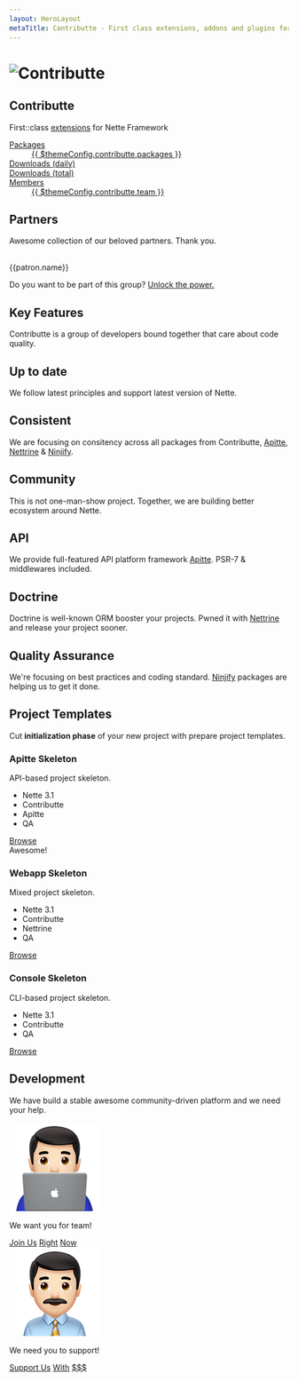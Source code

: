 ```yaml
---
layout: HeroLayout
metaTitle: Contributte - First class extensions, addons and plugins for Nette Framework. Plenty of examples and tricks for Nette.
---
```


<div class="pt-12 sm:pt-16">
  <div class="max-w-7xl mx-auto px-4 sm:px-6 lg:px-8">
    <div class="max-w-4xl mx-auto text-center">
      <h1>
        <img src="https://avatars.githubusercontent.com/contributte" class="m-auto" alt="Contributte" title="Contributte logo" width="200" loading="lazy">
      </h1>
      <h2 class="mt-5 text-5xl font-extrabold text-gray-900 sm:text-5xl">
        Contributte
      </h2>
      <p class="mt-5 text-2xl text-gray-500 sm:mt-4">
        First::class <a href="/packages/" class="font-black underline">extensions</a> for Nette Framework
      </p>
    </div>
  </div>
  <div class="mt-10 pb-12 bg-white sm:pb-16">
    <div class="relative">
      <div class="relative max-w-7xl mx-auto px-4 sm:px-6 lg:px-8">
        <div class="max-w-4xl mx-auto">
          <dl class="rounded-lg bg-white shadow-lg sm:grid sm:grid-cols-4">
            <a href="/packages/" class="flex flex-col border-b border-gray-100 p-6 text-center sm:border-0 sm:border-r">
              <dt class="order-2 mt-2 text-lg leading-6 font-medium text-gray-500">
                Packages
              </dt>
              <dd class="order-1 text-5xl font-extrabold text-blue-700">
                {{ $themeConfig.contributte.packages }}
              </dd>
            </a>
            <a href="/packages/" class="flex flex-col border-t border-b border-gray-100 p-6 text-center sm:border-0 sm:border-l sm:border-r">
              <dt class="order-2 mt-2 text-lg leading-6 font-medium text-gray-500">
                Downloads (daily)
              </dt>
              <dd class="order-1 text-5xl font-extrabold text-indigo-600">
                <Downloads mode="daily"/>
              </dd>
            </a>
            <a href="/packages/" class="flex flex-col border-t border-b border-gray-100 p-6 text-center sm:border-0 sm:border-l sm:border-r">
              <dt class="order-2 mt-2 text-lg leading-6 font-medium text-gray-500">
                Downloads (total)
              </dt>
              <dd class="order-1 text-5xl font-extrabold text-indigo-600">
                <Downloads mode="total"/>
              </dd>
            </a>
            <a href="/about.html" class="flex flex-col border-t border-gray-100 p-6 text-center sm:border-0 sm:border-l">
              <dt class="order-2 mt-2 text-lg leading-6 font-medium text-gray-500">
                Members
              </dt>
              <dd class="order-1 text-5xl font-extrabold text-indigo-600">
                {{ $themeConfig.contributte.team }}
              </dd>
            </a>
          </dl>
        </div>
      </div>
    </div>
  </div>
</div>

<section>
  <div class="container max-w-full mx-auto py-24">
    <h2 class="text-center text-4xl text-black font-medium leading-snug tracking-wider">
      Partners
    </h2>
    <p class="text-center text-xl text-gray-500 mt-2 px-6">
      Awesome collection of our beloved partners. Thank you.
    </p>
    <div class="h-1 mx-auto bg-blue-600 w-24 opacity-75 mt-4 rounded"></div>
    <div class="flex flex-col md:flex-row my-12 justify-center items-center">
        <div v-for="patron of $page.contributte.patrons" class="flex w-1/2 sm:w-1/3 md:w-1/4 lg:w-1/4 xl:w-1/6 justify-center">
            <a
            class="block w-full max-w-sm rounded overflow-hidden shadow-lg px-6 m-2"
            :href="patron.website"
            :key="patron.name"
            target="_blank"
            >
            <div class="h-32 flex items-center justify-center">
                <img class="max-w-32 max-h-32" :src="patron.avatar" loading="lazy" :alt="patron.name" :title="patron.name" />
            </div>
            <div class="py-4 text-center">
                <div class="font-bold">{{patron.name}}</div>
            </div>
        </a>
        </div>
    </div>
    <p class="text-center text-sm text-gray-500 mt-2 px-6">
      Do you want to be part of this group? <a href="/partners.html">Unlock the power.</a>
    </p>
  </div>
</section>

<section>
  <div class="container max-w-full mx-auto py-24">
    <h2 class="text-center text-4xl text-black font-medium leading-snug tracking-wider">
      Key Features
    </h2>
    <p class="text-center text-xl text-gray-500 mt-2 px-6">
      Contributte is a group of developers bound together that care about code quality.
    </p>
    <div class="h-1 mx-auto bg-blue-600 w-24 opacity-75 mt-4 rounded"></div>
    <div class="mt-12 flex flex-wrap">
      <div class="md:w-1/3 sm:w-100 px-4 pb-6">
        <h2 class="text-2xl font-medium">Up to date</h2>
        <p>We follow latest principles and support latest version of Nette.</p>
      </div>
      <div class="md:w-1/3 sm:w-100 px-4 pb-6">
        <h2 class="text-2xl font-medium">Consistent</h2>
        <p>We are focusing on consitency across all packages from Contributte, <a class="underline" href="/apitte/">Apitte</a>, <a class="underline" href="/nettrine/">Nettrine</a> & <a class="underline" href="/ninjify/">Ninjify</a>.</p>
      </div>
      <div class="md:w-1/3 sm:w-100 px-4 pb-6">
        <h2 class="text-2xl font-medium">Community</h2>
        <p>This is not one-man-show project. Together, we are building better ecosystem around Nette.</p>
      </div>
      <div class="md:w-1/3 sm:w-100 px-4 pb-6">
        <h2 class="text-2xl font-medium">API</h2>
        <p>We provide full-featured API platform framework <a class="underline" href="/apitte/">Apitte</a>. PSR-7 & middlewares included.</p>
      </div>
      <div class="md:w-1/3 sm:w-100 px-4 pb-6">
        <h2 class="text-2xl font-medium">Doctrine</h2>
        <p>Doctrine is well-known ORM booster your projects. Pwned it with <a class="underline" href="/nettrine/">Nettrine</a> and release your project sooner.</p>
      </div>
      <div class="md:w-1/3 sm:w-100 px-4 pb-6">
        <h2 class="text-2xl font-medium">Quality Assurance</h2>
        <p>We're focusing on best practices and coding standard. <a class="underline" href="/ninjify/">Ninjify</a> packages are helping us to get it done. </p>
      </div>
    </div>
  </div>
</section>

<section>
  <div class="container max-w-full mx-auto py-24">
    <h2 class="text-center text-4xl text-black font-medium leading-snug tracking-wider">
      Project Templates
    </h2>
    <p class="text-center text-lg text-gray-700 mt-2 px-6">
      Cut <strong>initialization phase</strong> of your new project with prepare project templates.
    </p>
    <div class="h-1 mx-auto bg-blue-600 w-24 opacity-75 mt-4 rounded"></div>
    <div class="max-w-full md:max-w-6xl mx-auto my-3 md:px-8">
      <div class="relative block flex flex-col md:flex-row items-center">
        <div class="w-11/12 max-w-sm sm:w-3/5 lg:w-1/3 sm:my-5 my-8 relative z-0 rounded-lg shadow-lg md:-mr-4">
          <div class="bg-white text-black rounded-lg shadow-inner shadow-lg overflow-hidden">
            <div class="block text-left text-sm sm:text-md max-w-sm mx-auto mt-2 text-black px-8 lg:px-6">
              <h3 class="text-lg font-medium p-3 pb-0 text-center tracking-wide">
                Apitte Skeleton
              </h3>
              <p class="text-center pt-2 pb-6">API-based project skeleton.</p>
            </div>
            <div class="flex flex-wrap mt-3 px-6">
              <ul>
                <li class="flex items-center">
                  <div class=" rounded-full p-2 fill-current text-green-700">
                    <svg-circle />
                  </div>
                  <span class="text-gray-700 text-lg ml-3">Nette 3.1</span>
                </li>
                <li class="flex items-center">
                  <div class=" rounded-full p-2 fill-current text-green-700">
                    <svg-circle />
                  </div>
                  <span class="text-gray-700 text-lg ml-3">Contributte</span>
                </li>
                <li class="flex items-center">
                  <div class=" rounded-full p-2 fill-current text-green-700">
                    <svg-circle />
                  </div>
                  <span class="text-gray-700 text-lg ml-3">Apitte</span>
                </li>
                <li class="flex items-center">
                  <div class=" rounded-full p-2 fill-current text-green-700">
                    <svg-circle />
                  </div>
                  <span class="text-gray-700 text-lg ml-3">QA</span>
                </li>
              </ul>
            </div>
            <div class="block flex items-center p-8  uppercase">
              <a href="https://github.com/contributte/apitte-skeleton" class="mt-3 text-lg text-center font-semibold bg-blue-800 w-full text-white rounded-lg px-6 py-3 block shadow-xl hover:bg-blue-700">
                Browse
              </a>
            </div>
          </div>
        </div>
        <div class="w-full max-w-md sm:w-2/3 lg:w-1/3 sm:my-5 my-8 relative z-10 bg-white rounded-lg shadow-lg">
          <div class="text-sm leading-none rounded-t-lg bg-gray-200 text-black font-semibold uppercase py-4 text-center tracking-wide">
            Awesome!
          </div>
          <div class="block text-left text-sm sm:text-md max-w-sm mx-auto mt-2 text-black px-8 lg:px-6">
            <h3 class="text-lg font-medium p-3 pb-0 text-center tracking-wide">
              Webapp Skeleton
            </h3>
            <p class="text-center pt-2 pb-6">Mixed project skeleton.</p>
          </div>
          <div class="flex pl-12 justify-start sm:justify-start mt-3">
            <ul>
              <li class="flex items-center">
                <div class=" rounded-full p-2 fill-current text-green-700">
                  <svg-circle />
                </div>
                <span class="text-gray-700 text-lg ml-3">Nette 3.1</span>
              </li>
              <li class="flex items-center">
                <div class=" rounded-full p-2 fill-current text-green-700">
                  <svg-circle />
                </div>
                <span class="text-gray-700 text-lg ml-3">Contributte</span>
              </li>
              <li class="flex items-center">
                <div class=" rounded-full p-2 fill-current text-green-700">
                  <svg-circle />
                </div>
                <span class="text-gray-700 text-lg ml-3">Nettrine</span>
              </li>
              <li class="flex items-center">
                <div class=" rounded-full p-2 fill-current text-green-700">
                  <svg-circle />
                </div>
                <span class="text-gray-700 text-lg ml-3">QA</span>
              </li>
            </ul>
          </div>
          <div class="block flex items-center p-8  uppercase">
            <a href="https://github.com/contributte/webapp-skeleton" class="mt-3 text-lg text-center font-semibold bg-blue-800 w-full text-white rounded-lg px-6 py-3 block shadow-xl hover:bg-blue-700">
              Browse
            </a>
          </div>
        </div>
        <div class="w-11/12 max-w-sm sm:w-3/5 lg:w-1/3 sm:my-5 my-8 relative z-0 rounded-lg shadow-lg md:-ml-4">
          <div class="bg-white text-black rounded-lg shadow-inner shadow-lg overflow-hidden">
            <div class="block text-left text-sm sm:text-md max-w-sm mx-auto mt-2 text-black px-8 lg:px-6">
              <h3 class="text-lg font-medium p-3 pb-0 text-center tracking-wide">
                Console Skeleton
              </h3>
              <p class="text-center pt-2 pb-6">CLI-based project skeleton.</p>
            </div>
            <div class="flex flex-wrap mt-3 px-6">
              <ul>
                <li class="flex items-center">
                  <div class=" rounded-full p-2 fill-current text-green-700">
                    <svg-circle/>
                  </div>
                  <span class="text-gray-700 text-lg ml-3">Nette 3.1</span>
                </li>
                <li class="flex items-center">
                  <div class=" rounded-full p-2 fill-current text-green-700">
                    <svg-circle/>
                  </div>
                  <span class="text-gray-700 text-lg ml-3">Contributte</span>
                </li>
                <li class="flex items-center">
                  <div class=" rounded-full p-2 fill-current text-green-700">
                    <svg-circle />
                  </div>
                  <span class="text-gray-700 text-lg ml-3">QA</span>
                </li>
              </ul>
            </div>
            <div class="block flex items-center p-8  uppercase">
              <a href="https://github.com/contributte/console-skeleton" class="mt-3 text-lg text-center font-semibold bg-blue-800 w-full text-white rounded-lg px-6 py-3 block shadow-xl hover:bg-blue-700">
                Browse
              </a>
            </div>
          </div>
        </div>
      </div>
    </div>
  </div>
</section>

<section>
  <div class="container max-w-full mx-auto py-24">
    <h2 class="text-center text-4xl text-black font-medium leading-snug tracking-wider">
      Development
    </h2>
    <p class="text-center text-lg text-gray-700 mt-2 px-6">
      We have build a stable awesome community-driven platform and we need your help.
    </p>
    <div class="h-1 mx-auto bg-blue-600 w-24 opacity-75 mt-4 rounded"></div>
    <div class="flex my-12 justify-center">
      <div class="max-w-sm bg-white shadow-lg rounded-lg overflow-hidden mx-4 my-2">
        <div class="sm:flex sm:items-center px-6 py-4">
          <img class="block mx-auto sm:mx-0 sm:flex-shrink-0 h-16" src="https://raw.githubusercontent.com/iamcal/emoji-data/master/img-apple-160/1f468-1f3fb-200d-1f4bb.png" loading="lazy" />
          <div class="mt-4 sm:mt-0 sm:ml-4 text-center sm:text-left">
            <p class="text-xl font-bold leading-tight">We want you for team!</p>
            <div class="mt-4">
              <a href="/about.html" class="text-blue-600 hover:text-white hover:bg-blue-600 border border-blue-600 text-xs font-semibold rounded-full px-4 py-1 leading-normal">Join Us</a>
              <a href="/about.html" class="text-blue-600 hover:text-white hover:bg-blue-600 border border-blue-600 text-xs font-semibold rounded-full px-4 py-1 leading-normal">Right</a>
              <a href="/about.html" class="text-blue-600 hover:text-white hover:bg-blue-600 border border-blue-600 text-xs font-semibold rounded-full px-4 py-1 leading-normal">Now</a>
            </div>
          </div>
        </div>
      </div>
      <div class="max-w-sm bg-white shadow-lg rounded-lg overflow-hidden mx-4 my-2">
        <div class="sm:flex sm:items-center px-6 py-4">
          <img class="block mx-auto sm:mx-0 sm:flex-shrink-0 h-16" src="https://raw.githubusercontent.com/iamcal/emoji-data/master/img-apple-160/1f468-1f3fb-200d-1f4bc.png" loading="lazy" />
          <div class="mt-4 sm:mt-0 sm:ml-4 text-center sm:text-left">
            <p class="text-xl font-bold leading-tight">We need you to support!</p>
            <div class="mt-4">
              <a href="/partners.html" class="text-blue-600 hover:text-white hover:bg-blue-600 border border-blue-600 text-xs font-semibold rounded-full px-4 py-1 leading-normal">Support Us</a>
              <a href="/partners.html" class="text-blue-600 hover:text-white hover:bg-blue-600 border border-blue-600 text-xs font-semibold rounded-full px-4 py-1 leading-normal">With</a>
              <a href="/partners.html" class="text-blue-600 hover:text-white hover:bg-blue-600 border border-blue-600 text-xs font-semibold rounded-full px-4 py-1 leading-normal">$$$</a>
            </div>
          </div>
        </div>
      </div>
    </div>
  </div>
</section>
